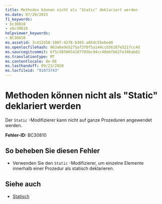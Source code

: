 ```yaml
---
title: Methoden können nicht als "Static" deklariert werden
ms.date: 07/20/2015
f1_keywords:
- bc30810
- vbc30810
helpviewer_keywords:
- BC30810
ms.assetid: 3c412d58-1007-4278-b365-a85dc55ebe48
ms.openlocfilehash: 863a6ede5275af370f5a144ccb56187e521fcc4d
ms.sourcegitcommit: bf5c5850654187705bc94cc40ebfb62fe346ab02
ms.translationtype: MT
ms.contentlocale: de-DE
ms.lasthandoff: 09/23/2020
ms.locfileid: "91073743"
---
```

# <a name="methods-cannot-be-declared-static"></a>Methoden können nicht als "Static" deklariert werden

Der `Static` -Modifizierer kann nicht auf ganze Prozeduren angewendet werden.  
  
 **Fehler-ID:** BC30810  
  
## <a name="to-correct-this-error"></a>So beheben Sie diesen Fehler  
  
- Verwenden Sie den `Static` -Modifizierer, um einzelne Elemente innerhalb einer Prozedur als statisch deklarieren.  
  
## <a name="see-also"></a>Siehe auch

- [Statisch](../language-reference/modifiers/static.md)
